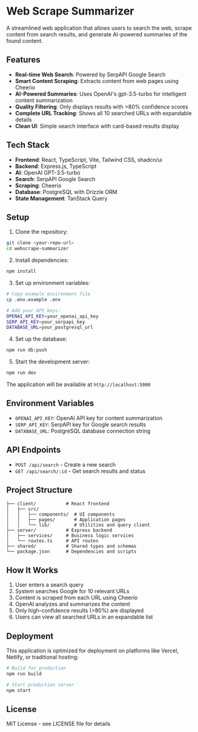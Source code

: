 # Web Scrape Summarizer

A streamlined web application that allows users to search the web, scrape content from search results, and generate AI-powered summaries of the found content.

## Features

- **Real-time Web Search**: Powered by SerpAPI Google Search
- **Smart Content Scraping**: Extracts content from web pages using Cheerio
- **AI-Powered Summaries**: Uses OpenAI's gpt-3.5-turbo for intelligent content summarization
- **Quality Filtering**: Only displays results with >80% confidence scores
- **Complete URL Tracking**: Shows all 10 searched URLs with expandable details
- **Clean UI**: Simple search interface with card-based results display

## Tech Stack

- **Frontend**: React, TypeScript, Vite, Tailwind CSS, shadcn/ui
- **Backend**: Express.js, TypeScript
- **AI**: OpenAI GPT-3.5-turbo
- **Search**: SerpAPI Google Search
- **Scraping**: Cheerio
- **Database**: PostgreSQL with Drizzle ORM
- **State Management**: TanStack Query

## Setup

1. Clone the repository:
```bash
git clone <your-repo-url>
cd webscrape-summarizer
```

2. Install dependencies:
```bash
npm install
```

3. Set up environment variables:
```bash
# Copy example environment file
cp .env.example .env

# Add your API keys:
OPENAI_API_KEY=your_openai_api_key
SERP_API_KEY=your_serpapi_key
DATABASE_URL=your_postgresql_url
```

4. Set up the database:
```bash
npm run db:push
```

5. Start the development server:
```bash
npm run dev
```

The application will be available at `http://localhost:5000`

## Environment Variables

- `OPENAI_API_KEY`: OpenAI API key for content summarization
- `SERP_API_KEY`: SerpAPI key for Google search results
- `DATABASE_URL`: PostgreSQL database connection string

## API Endpoints

- `POST /api/search` - Create a new search
- `GET /api/search/:id` - Get search results and status

## Project Structure

```
├── client/           # React frontend
│   ├── src/
│   │   ├── components/  # UI components
│   │   ├── pages/       # Application pages
│   │   └── lib/         # Utilities and query client
├── server/           # Express backend
│   ├── services/     # Business logic services
│   └── routes.ts     # API routes
├── shared/           # Shared types and schemas
└── package.json      # Dependencies and scripts
```

## How It Works

1. User enters a search query
2. System searches Google for 10 relevant URLs
3. Content is scraped from each URL using Cheerio
4. OpenAI analyzes and summarizes the content
5. Only high-confidence results (>80%) are displayed
6. Users can view all searched URLs in an expandable list

## Deployment

This application is optimized for deployment on platforms like Vercel, Netlify, or traditional hosting:

```bash
# Build for production
npm run build

# Start production server
npm start
```

## License

MIT License - see LICENSE file for details